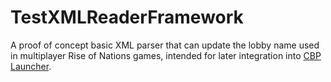 # TestXMLReaderFramework

A proof of concept basic XML parser that can update the lobby name used in multiplayer Rise of Nations games, intended for later integration into [CBP Launcher](https://github.com/MHLoppy/CBP-Launcher).
